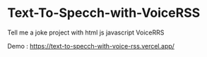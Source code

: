 # Text-To-Specch-with-VoiceRSS
Tell me a joke project with html js javascript VoiceRRS


Demo : https://text-to-specch-with-voice-rss.vercel.app/
